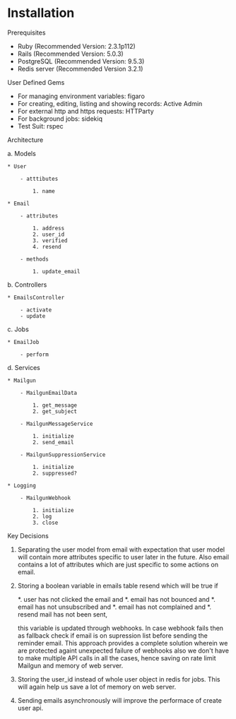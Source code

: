 # Installation

Prerequisites

* Ruby (Recommended Version: 2.3.1p112)
* Rails (Recommended Version: 5.0.3)
* PostgreSQL (Recommended Version: 9.5.3)
* Redis server (Recommended Version 3.2.1)

User Defined Gems

* For managing environment variables: figaro
* For creating, editing, listing and showing records: Active Admin
* For external http and https requests: HTTParty
* For background jobs: sidekiq
* Test Suit: rspec

Architecture

a. Models

    * User

        - atttibutes

            1. name

    * Email

        - attributes

            1. address
            2. user_id
            3. verified
            4. resend

        - methods

            1. update_email


b. Controllers

    * EmailsController

        - activate
        - update

c. Jobs

    * EmailJob

        - perform

d. Services

    * Mailgun

        - MailgunEmailData

            1. get_message
            2. get_subject

        - MailgunMessageService

            1. initialize
            2. send_email

        - MailgunSuppressionService

            1. initialize
            2. suppressed?

    * Logging

        - MailgunWebhook

            1. initialize
            2. log
            3. close

Key Decisions

1. Separating the user model from email with expectation that user model will contain more attributes specific to user
   later in the future. Also email contains a lot of attributes which are just specific to some actions on email.

2. Storing a boolean variable in emails table resend which will be true if

    *. user has not clicked the email and
    *. email has not bounced and
    *. email has not unsubscribed and
    *. email has not complained and
    *. resend mail has not been sent,

    this variable is updated through webhooks. In case webhook fails then as fallback check if email is on supression
    list before sending the reminder email. This approach provides a complete solution wherein we are protected againt
    unexpected failure of webhooks also we don't have to make multiple API calls in all the cases, hence saving on rate
    limit Mailgun and memory of web server.

3. Storing the user_id instead of whole user object in redis for jobs. This will again help us save a lot of memory on
   web server.

4. Sending emails asynchronously will improve the performace of create user api.
